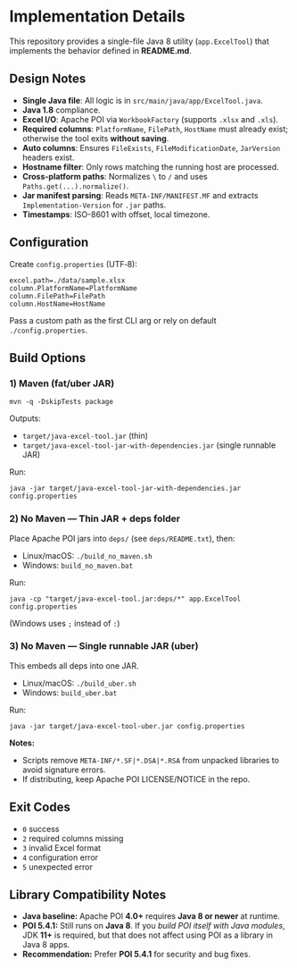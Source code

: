 # Implementation Details

This repository provides a single-file Java 8 utility (`app.ExcelTool`) that implements the behavior defined in **README.md**.

## Design Notes
- **Single Java file**: All logic is in `src/main/java/app/ExcelTool.java`.
- **Java 1.8** compliance.
- **Excel I/O**: Apache POI via `WorkbookFactory` (supports `.xlsx` and `.xls`).
- **Required columns**: `PlatformName`, `FilePath`, `HostName` must already exist; otherwise the tool exits **without saving**.
- **Auto columns**: Ensures `FileExists`, `FileModificationDate`, `JarVersion` headers exist.
- **Hostname filter**: Only rows matching the running host are processed.
- **Cross-platform paths**: Normalizes `\` to `/` and uses `Paths.get(...).normalize()`.
- **Jar manifest parsing**: Reads `META-INF/MANIFEST.MF` and extracts `Implementation-Version` for `.jar` paths.
- **Timestamps**: ISO-8601 with offset, local timezone.

## Configuration

Create `config.properties` (UTF‑8):

```
excel.path=./data/sample.xlsx
column.PlatformName=PlatformName
column.FilePath=FilePath
column.HostName=HostName
```

Pass a custom path as the first CLI arg or rely on default `./config.properties`.

## Build Options

### 1) Maven (fat/uber JAR)
```
mvn -q -DskipTests package
```
Outputs:
- `target/java-excel-tool.jar` (thin)
- `target/java-excel-tool-jar-with-dependencies.jar` (single runnable JAR)

Run:
```
java -jar target/java-excel-tool-jar-with-dependencies.jar config.properties
```

### 2) No Maven — Thin JAR + deps folder
Place Apache POI jars into `deps/` (see `deps/README.txt`), then:
- Linux/macOS: `./build_no_maven.sh`
- Windows: `build_no_maven.bat`

Run:
```
java -cp "target/java-excel-tool.jar:deps/*" app.ExcelTool config.properties
```
(Windows uses `;` instead of `:`)

### 3) No Maven — Single runnable JAR (uber)
This embeds all deps into one JAR.
- Linux/macOS: `./build_uber.sh`
- Windows: `build_uber.bat`

Run:
```
java -jar target/java-excel-tool-uber.jar config.properties
```

**Notes:**
- Scripts remove `META-INF/*.SF|*.DSA|*.RSA` from unpacked libraries to avoid signature errors.
- If distributing, keep Apache POI LICENSE/NOTICE in the repo.

## Exit Codes
- `0` success
- `2` required columns missing
- `3` invalid Excel format
- `4` configuration error
- `5` unexpected error

## Library Compatibility Notes

- **Java baseline:** Apache POI **4.0+** requires **Java 8 or newer** at runtime.  
- **POI 5.4.1:** Still runs on **Java 8**. If you *build POI itself with Java modules*, JDK **11+** is required, but that does not affect using POI as a library in Java 8 apps.  
- **Recommendation:** Prefer **POI 5.4.1** for security and bug fixes. 